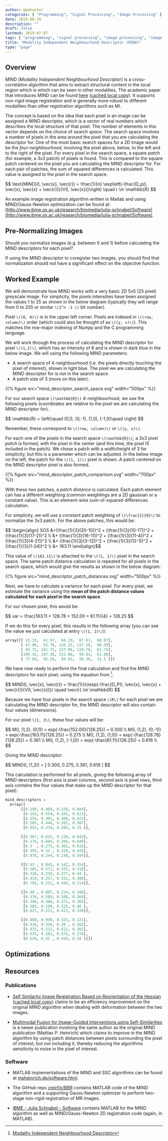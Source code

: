 ```yaml
---
author: gbmhunter
categories: [ "Programming", "Signal Processing", "Image Processing" ]
date: 2019-06-20
description: ""
draft: false
lastmod: 2019-07-07
tags: [ "programming", "signal processing", "image processing", "image registration", "MI", "mutual information", "MIND", "modality independent neighbourhood descriptor", "modalities", "patch", "voxel", "SSC", "convolution", "Fourier transform" ]
title: "Modality Independent Neighbourhood Descriptor (MIND)"
type: "page"
---
```


## Overview

MIND (_Modality Independent Neighbourhood Descriptor_) is a cross-correlation algorithm that aims to extract structural content in the local region which is which can be seen in other modalities. The academic paper that introduces MIND can be found [here](http://iplab.dmi.unict.it/miss14/MISS2014-ReadingGroup00-All-Paper.pdf) ([cached local copy](2012-01-16-mind-modality-independent-neighbourhood-descriptor-article.pdf)). It supports non-rigid image registration and is generally more robust to different modalities than other registration algorithms such as MI.

The concept is based on the idea that each pixel in an image can be assigned a MIND descriptor, which is a vector of real numbers which describes the local structure of that pixel. The number of elements in this vector depends on the choice of _search space_. The search space involves a number of pixels in the area around the pixel that you are calculating the descriptor for. One of the most basic search spaces for a 2D image would be the _four-neighbourhood_, involving the pixel above, below, to the left and to the right of the pixel. For every pixel in the search space, a square _patch_ (for example, a 3x3 patch) of pixels is found. This is compared to the square patch centered on the pixel you are calculating the MIND descriptor for. For each pair of patches, the sum of squared differences is calculated. This value is assigned to the pixel in the search space.

<p>$$ \text{MIND}(I, \vec{x}, \vec{r}) = \frac{1}{n} \exp\left(-\frac{D_p(I, \vec{x}, \vec{x} + \vec{r})}{V(I, \vec{x})}\right) \quad r \in \mathbb{R}  $$</p>

An example image registration algorithm written in Matlab and using MIND/Gauss-Newton optimization can be found at: [http://www.ibme.ox.ac.uk/research/biomedia/julia-schnabel/Software](http://www.ibme.ox.ac.uk/research/biomedia/julia-schnabel/Software).

## Pre-Normalizing Images

Should you normalize images (e.g. between 0 and 1) before calculating the MIND descriptors for each pixel?

If using the MIND descriptor to coregister two images, you should find that normalization should not have a significant effect on the objective function.

## Worked Example

We will demonstrate how MIND works with a very basic 2D 5x5 (25 pixel) greyscale image. For simplicity, the pixels intensities have been assigned the values 1 to 25 as shown in the below diagram (typically they will range from 0 to 255 or similar `\(2^n -1 \)` bit number).

Pixel `\((0, 0)\)` is in the upper left corner. Pixels are indexed in `\((row, column)\)` order (which could also be thought of as `\((y, x)\)`). This matches the row-major indexing of Numpy and the C programming language.

We will work through the process of calculating the MIND descriptor for pixel `\((1,2)\)`, which has an intensity of 8 and is shown in dark blue in the below image. We will using the following MIND parameters:

* A search space of 4-neighbourhood (i.e. the pixels directly touching the pixel of interest), shown in light blue. The pixel we are calculating the MIND descriptor for is not in the search space.
* A patch size of 3 (more on this later).

{{% figure src="mind_descriptor_search_space.svg" width="500px" %}}

For our search space `\(\mathbb{R}\)` 4-neighbourhood, we use the following pixels (coordinates are relative to the pixel we are calculating the MIND descriptor for).

<p>$$ \mathbb{R} = \left(\quad (0,1), (0,-1), (1,0), (-1,0)\quad \right) $$</p>

Remember, these correspond to `\((row, column)\)` or `\((y, x)\)`.

For each one of the pixels in the search space `\(\mathbb{R}\)`, a 3x3 pixel _patch_ is formed, with the pixel in the center (and this time, the pixel IS included in the patch). We chose a patch with a width/height of 3 for simplicity, but this is a parameter which can be adjusted. In the below image on the left, the patch for the `\((1, 1)\)` pixel is shown. A patch centered on the MIND descriptor pixel is also formed.

{{% figure src="mind_descriptor_patch_comparison.svg" width="700px" %}}

With these two patches, a _patch distance_ is calculated. Each patch element can has a different weighting (common weightings are a 2D gaussian or a constant value). This is an element-wise sum-of-squared differences calculation.

For simplicity, we will use a constant patch weighting of `\(\frac{1}{9}\)` to normalize the 3x3 patch. For the above patches, this would be:

<p>$$ \begin{align} SOS &=(\frac{1}{3}(20-10))^2 + (\frac{1}{3}(10-17))^2 + (\frac{1}{3}(17-2))^2 \\ &+ (\frac{1}{3}(16-11))^2 + (\frac{1}{3}(11-4))^2 + (\frac{1}{3}(4-21))^2 \\ &+ (\frac{1}{3}(3-12))^2 + (\frac{1}{3}(12-1))^2 + (\frac{1}{3}(1-24))^2 \\ &= 163.11 \end{align}$$</p>

This value of `\(163.11\)` is attached to the `\((1, 1)\)` pixel in the search space. The same patch distance calculation is repeated for all pixels in the search space, which would give the results as shown in the below diagram:

{{% figure src="mind_descriptor_patch_distances.svg" width="500px" %}}

Next, we have to calculate a variance for each pixel. For every pixel, we estimate the variance using the **mean of the patch distance values calculated for each pixel in the search space**.

For our chosen pixel, this would be:

<p>$$ var = \frac{163.11 + 128.78 + 152.00 + 61.11}{4} = 126.25 $$</p>

If we do this for every pixel, this results in the following array (you can see the value we just calculated at entry `\((1, 2)\)`):

```python
array([[ 15.33,  41.97,  68.19,  87.61,  60.97],
       [ 47.06,  93.78, 126.25, 137.28,  90.56],
       [ 93.72, 141.75, 157.06, 129.78,  81.75],
       [109.42, 147.36, 152.08,  99.03,  61.08],
       [ 77.69,  95.56,  94.03,  49.36,  31.5 ]])
```

We have now ready to perform the final calculation and find the MIND descriptors for each pixel, using the equation from [^mind].

<p>$$ MIND(I, \vec{x}, \vec{r}) = \frac{1}{n}exp(-\frac{D_P(I, \vec{x}, \vec{x} + \vec{r})}{V(I, \vec{x})}) \quad \vec{r} \in \mathbb{R} $$</p>

Because we have four pixels in the search space `\(R\)` for each pixel we are calculating the MIND descriptor for, the MIND descriptor will also contain four values (dimensions).

For our pixel `\(1, 2\)`, these four values will be:

<p>$$
M(I, (1,2), (0,1)) = exp(-\frac{152.00}{126.25}) = 0.300 \\
M(I, (1,2), (0,-1)) = exp(-\frac{163.11}{126.25}) = 0.275 \\
M(I, (1,2), (1,0)) = exp(-\frac{128.78}{126.25}) = 0.361 \\
M(I, (1,2), (-1,0)) = exp(-\frac{61.11}{126.25}) = 0.616 \\
$$</p>

Giving the MIND descriptor:

<p>$$ MIND(I, (1,2)) = [ 0.300, 0.275, 0.361, 0.616 ] $$</p>

This calculation is performed for all pixels, giving the following array of MIND descriptors (first axis is pixel columns, second axis is pixel rows, third axis contains the four values that make up the MIND descriptor for that pixel):

```python
mind_descriptors =
  array([
       [[0.199, 0.404, 0.258, 0.884],
        [0.142, 0.554, 0.381, 0.611],
        [0.354, 0.301, 0.408, 0.421],
        [0.505, 0.446, 0.265, 0.307],
        [0.955, 0.374, 0.205, 0.25 ]],

       [[0.367, 0.615, 0.126, 0.643],
        [0.176, 0.604, 0.266, 0.649],
        [0.3  , 0.275, 0.361, 0.616],
        [0.395, 0.33 , 0.328, 0.428],
        [0.878, 0.244, 0.248, 0.344]],

       [[0.43 , 0.845, 0.142, 0.354],
        [0.301, 0.572, 0.255, 0.416],
        [0.326, 0.339, 0.377, 0.44 ],
        [0.419, 0.257, 0.552, 0.308],
        [0.765, 0.251, 0.445, 0.214]],

       [[0.49 , 0.887, 0.224, 0.188],
        [0.376, 0.589, 0.308, 0.269],
        [0.349, 0.388, 0.371, 0.365],
        [0.383, 0.199, 0.525, 0.46 ],
        [0.621, 0.211, 0.413, 0.339]],

       [[0.488, 0.948, 0.325, 0.121],
        [0.518, 0.558, 0.39 , 0.162],
        [0.432, 0.512, 0.412, 0.201],
        [0.575, 0.202, 0.575, 0.274],
        [0.528, 0.42 , 0.459, 0.18 ]]])
```

## Optimizations

## Resources

### Publications

* [Self Similarity Image Registration Based on Reorientation of the Hessian](http://homepage.tudelft.nl/h5u3d/papers/SelfSimilarityImageRegistration.pdf) ([cached local copy](2013_self_similarity_image_registration_based_on_reorientation_of_the_hessian.pdf)) claims to be an efficiency improvement on the original MIND algorithm when dealing with deformation between the two images.

* [Multimodal Fusion for Image-Guided Interventions using Self-Similarities](self_similarity_context_ssc.pdf) is a newer publication involving the same author as the original MIND publication (Mattias P. Heinrich) which claims to improve in the MIND algorithm by using patch distances between pixels surrounding the pixel of interest, but not including it, thereby reducing the algorithms sensitivity to noise in the pixel of interest.

### Software

* MATLAB implementations of the MIND and SSC algorithms can be found at [mpheinrich.de/software.html](http://www.mpheinrich.de/software.html).

* The GitHub repo [cmirfin/BBR](https://github.com/cmirfin/BBR) contains MATLAB code of the MIND algorithm and a supporting Gauss-Newton optimizer to perform two-stage non-rigid registration of MR images.

* [IBME - Julia Schnabel - Software](http://www.ibme.ox.ac.uk/research/biomedia/julia-schnabel/Software) contains MATLAB for the MIND algorithm as well as MIND/Gauss-Newton 2D registration code (again, in MATLAB).

[^mind]: [Modality Independent Neighbourhood Descriptor](http://iplab.dmi.unict.it/miss14/MISS2014-ReadingGroup00-All-Paper.pdf)